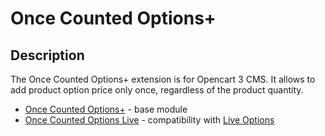 # Once Counted Options+

## Description
The Once Counted Options+ extension is for Opencart 3 CMS. It allows to add product option price only once, regardless of the product quantity.


* [Once Counted Options+](once-counted-options-plus) - base module
* [Once Counted Options Live](once-counted-options-live) - compatibility with [Live Options](https://github.com/underr-ua/ocmod3-live-options)


